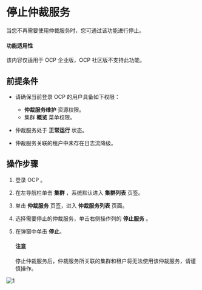 # 停止仲裁服务

当您不再需要使用仲裁服务时，您可通过该功能进行停止。

<main id="notice" type='notice'>
<h4>功能适用性</h4>
<p>该内容仅适用于 OCP 企业版，OCP 社区版不支持此功能。</p>
</main>

## 前提条件

* 请确保当前登录 OCP 的用户具备如下权限：

  * **仲裁服务维护** 资源权限。
  * 集群 **概览** 菜单权限。

* 仲裁服务处于 **正常运行** 状态。
* 仲裁服务关联的租户中未存在日志流降级。

## 操作步骤

1. 登录 OCP 。

2. 在左导航栏单击 **集群** ，系统默认进入 **集群列表** 页签。

3. 单击 **仲裁服务** 页签，进入 **仲裁服务列表** 页面。

4. 选择需要停止的仲裁服务，单击右侧操作列的 **停止服务** 。

5. 在弹窗中单击 **停止**。

    <main id="notice" type='notice'>
    <h4>注意</h4>
    <p>停止仲裁服务后，仲裁服务所关联的集群和租户将无法使用该仲裁服务，请谨慎操作。</p>
    </main>

![1](https://obbusiness-private.oss-cn-shanghai.aliyuncs.com/doc/img/ocp/422/%E5%81%9C%E6%AD%A2%E4%BB%B2%E8%A3%81%E6%9C%8D%E5%8A%A1.png)
